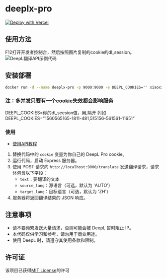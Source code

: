 # deeplx-pro


[![Deploy with Vercel](https://vercel.com/button)](https://vercel.com/new/clone?repository-url=https%3A%2F%2Fgithub.com%2Fxiaozhou26%2Fdeeplx-pro&env=DEEPL_COOKIES&project-name=deeplx-pro&repository-name=deeplx-pro)

## 使用方法

F12打开开发者控制台，然后按照图片复制的cookie的dl_session。
![DeepL翻译API示例代码](https://jsd.cdn.zzko.cn/gh/xiaozhou26/tuph@main/images/2024-03-07%20120245.png)

## 安装部署

```bash
docker run -d --name deeplx-pro -p 9000:9000 -e DEEPL_COOKIES="" xiaoxiaofeihh/deeplx-pro:latest
```
### 注：多并发只要有一个cookie失效都会影响服务
DEEPL_COOKIES=你的dl_seesion值，用,隔开
列如DEEPL_COOKIES="1560565165-1811-481,515156-561561-11651"

### 使用

- [使用API教程](https://github.com/xiaozhou26/deeplx/blob/main/API.md)


1. 替换代码中的 `cookie` 变量为你自己的 DeepL Pro cookie。
2. 运行代码，启动 Express 服务器。
3. 使用 POST 请求向 `http://localhost:9000/translate` 发送翻译请求，请求体包含以下字段：
   - `text`：要翻译的文本
   - `source_lang`：源语言（可选，默认为 'AUTO'）
   - `target_lang`：目标语言（可选，默认为 'ZH'）
4. 服务器将返回翻译结果的 JSON 响应。

## 注意事项

- 请不要频繁发送大量请求，否则可能会被 DeepL 暂时阻止 IP。
- 本代码仅供学习和参考，请勿用于商业用途。
- 使用 DeepL 时，请遵守其使用条款和限制。

## 许可证
该项目已获得[MIT License](LICENSE)的许可
